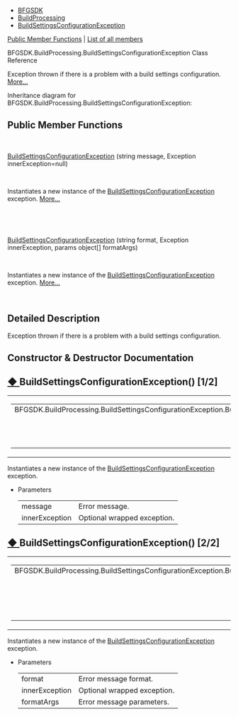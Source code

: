   - [BFGSDK](namespace_b_f_g_s_d_k.html)
  - [BuildProcessing](namespace_b_f_g_s_d_k_1_1_build_processing.html)
  - [BuildSettingsConfigurationException](class_b_f_g_s_d_k_1_1_build_processing_1_1_build_settings_configuration_exception.html)

[Public Member Functions](#pub-methods) | [List of all
members](class_b_f_g_s_d_k_1_1_build_processing_1_1_build_settings_configuration_exception-members.html)

BFGSDK.BuildProcessing.BuildSettingsConfigurationException Class
Reference

Exception thrown if there is a problem with a build settings
configuration.
[More...](class_b_f_g_s_d_k_1_1_build_processing_1_1_build_settings_configuration_exception.html#details)

Inheritance diagram for
BFGSDK.BuildProcessing.BuildSettingsConfigurationException:


##  Public Member Functions

 

[BuildSettingsConfigurationException](class_b_f_g_s_d_k_1_1_build_processing_1_1_build_settings_configuration_exception.html#ac33e148281c9a74034631c072dfd4013)
(string message, Exception innerException=null)

 

Instantiates a new instance of the
[BuildSettingsConfigurationException](class_b_f_g_s_d_k_1_1_build_processing_1_1_build_settings_configuration_exception.html "Exception thrown if there is a problem with a build settings configuration.")
exception.
[More...](class_b_f_g_s_d_k_1_1_build_processing_1_1_build_settings_configuration_exception.html#ac33e148281c9a74034631c072dfd4013)  

 

 

[BuildSettingsConfigurationException](class_b_f_g_s_d_k_1_1_build_processing_1_1_build_settings_configuration_exception.html#a427f977c65500d61c7f1faaa4d80edd0)
(string format, Exception innerException, params object\[\] formatArgs)

 

Instantiates a new instance of the
[BuildSettingsConfigurationException](class_b_f_g_s_d_k_1_1_build_processing_1_1_build_settings_configuration_exception.html "Exception thrown if there is a problem with a build settings configuration.")
exception.
[More...](class_b_f_g_s_d_k_1_1_build_processing_1_1_build_settings_configuration_exception.html#a427f977c65500d61c7f1faaa4d80edd0)  

 

## Detailed Description

Exception thrown if there is a problem with a build settings
configuration.

## Constructor & Destructor Documentation

## [◆ ](#ac33e148281c9a74034631c072dfd4013)BuildSettingsConfigurationException() \[1/2\]

<table>
<colgroup>
<col style="width: 50%" />
<col style="width: 50%" />
</colgroup>
<tbody>
<tr class="odd">
<td><table>
<tbody>
<tr class="odd">
<td>BFGSDK.BuildProcessing.BuildSettingsConfigurationException.BuildSettingsConfigurationException</td>
<td>(</td>
<td>string </td>
<td><em>message</em>,</td>
</tr>
<tr class="even">
<td></td>
<td></td>
<td>Exception </td>
<td><em>innerException</em> = <code>null</code> </td>
</tr>
<tr class="odd">
<td></td>
<td>)</td>
<td></td>
<td></td>
</tr>
</tbody>
</table></td>
<td><span class="mlabels"><span class="mlabel">inline</span></span></td>
</tr>
</tbody>
</table>

Instantiates a new instance of the
[BuildSettingsConfigurationException](class_b_f_g_s_d_k_1_1_build_processing_1_1_build_settings_configuration_exception.html "Exception thrown if there is a problem with a build settings configuration.")
exception.

  - Parameters
    
    |                |                             |
    | -------------- | --------------------------- |
    | message        | Error message.              |
    | innerException | Optional wrapped exception. |
    

## [◆ ](#a427f977c65500d61c7f1faaa4d80edd0)BuildSettingsConfigurationException() \[2/2\]

<table>
<colgroup>
<col style="width: 50%" />
<col style="width: 50%" />
</colgroup>
<tbody>
<tr class="odd">
<td><table>
<tbody>
<tr class="odd">
<td>BFGSDK.BuildProcessing.BuildSettingsConfigurationException.BuildSettingsConfigurationException</td>
<td>(</td>
<td>string </td>
<td><em>format</em>,</td>
</tr>
<tr class="even">
<td></td>
<td></td>
<td>Exception </td>
<td><em>innerException</em>,</td>
</tr>
<tr class="odd">
<td></td>
<td></td>
<td>params object[] </td>
<td><em>formatArgs</em> </td>
</tr>
<tr class="even">
<td></td>
<td>)</td>
<td></td>
<td></td>
</tr>
</tbody>
</table></td>
<td><span class="mlabels"><span class="mlabel">inline</span></span></td>
</tr>
</tbody>
</table>

Instantiates a new instance of the
[BuildSettingsConfigurationException](class_b_f_g_s_d_k_1_1_build_processing_1_1_build_settings_configuration_exception.html "Exception thrown if there is a problem with a build settings configuration.")
exception.

  - Parameters
    
    |                |                             |
    | -------------- | --------------------------- |
    | format         | Error message format.       |
    | innerException | Optional wrapped exception. |
    | formatArgs     | Error message parameters.   |
